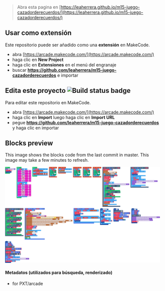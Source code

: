 
> Abra esta pagina en [https://leaherrera.github.io/m15-juego-cazadorderecuerdos/](https://leaherrera.github.io/m15-juego-cazadorderecuerdos/)

## Usar como extensión

Este repositorio puede ser añadido como una **extensión** en MakeCode.

* abra [https://arcade.makecode.com/](https://arcade.makecode.com/)
* haga clic en **New Project**
* haga clic en **Extensiones** en el menú del engranaje
* buscar **https://github.com/leaherrera/m15-juego-cazadorderecuerdos** e importar

## Edita este proyecto ![Build status badge](https://github.com/leaherrera/m15-juego-cazadorderecuerdos/workflows/MakeCode/badge.svg)

Para editar este repositorio en MakeCode.

* abra [https://arcade.makecode.com/](https://arcade.makecode.com/)
* haga clic en **Import** luego haga clic en **Import URL**
* pegue **https://github.com/leaherrera/m15-juego-cazadorderecuerdos** y haga clic en importar

## Blocks preview

This image shows the blocks code from the last commit in master.
This image may take a few minutes to refresh.

![A rendered view of the blocks](https://github.com/leaherrera/m15-juego-cazadorderecuerdos/raw/master/.github/makecode/blocks.png)

#### Metadatos (utilizados para búsqueda, renderizado)

* for PXT/arcade
<script src="https://makecode.com/gh-pages-embed.js"></script><script>makeCodeRender("{{ site.makecode.home_url }}", "{{ site.github.owner_name }}/{{ site.github.repository_name }}");</script>
